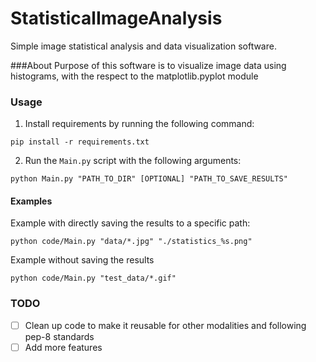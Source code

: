 # StatisticalImageAnalysis
Simple image statistical analysis and data visualization software.

###About
Purpose of this software is to visualize image data using histograms, with the respect to the matplotlib.pyplot module

### Usage

1. Install requirements by running the following command:
```
pip install -r requirements.txt
```

2. Run the `Main.py` script with the following arguments:

```
python Main.py "PATH_TO_DIR" [OPTIONAL] "PATH_TO_SAVE_RESULTS"
```

#### Examples

Example with directly saving the results to a specific path:

```
python code/Main.py "data/*.jpg" "./statistics_%s.png"
```

Example without saving the results

```
python code/Main.py "test_data/*.gif"
```


### TODO

- [ ] Clean up code to make it reusable for other modalities and following pep-8 standards
- [ ] Add more features
